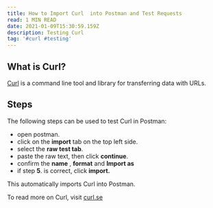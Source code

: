 ```yaml
---
title: How to Import Curl  into Postman and Test Requests
read: 1 MIN READ
date: 2021-01-09T15:30:59.159Z
description: Testing Curl
tag: '#curl #testing'
---
```

## What is Curl?

[Curl](https://curl.se/) is a command line tool and library for transferring data with URLs.

## Steps

The following steps can be used to test Curl in Postman:

 - open postman.
 - click on the **import**  tab on the top left side.
 - select the **raw test tab**.
 - paste the raw text, then click **continue**.
 - confirm the **name** , **format**  and **Import as** 
 -  if  step **5**. is correct, click **import.**


This automatically imports Curl into Postman.

To read more on Curl, visit [curl.se](https://curl.se/)
